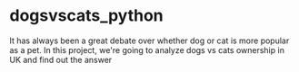 # dogsvscats_python
It has always been a great debate over whether dog or cat is more popular as a pet. In this project, we're going to analyze dogs vs cats ownership in UK and find out the answer

